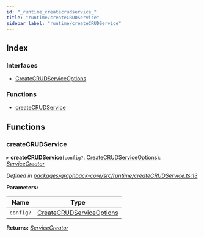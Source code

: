 ```yaml
---
id: "_runtime_createcrudservice_"
title: "runtime/createCRUDService"
sidebar_label: "runtime/createCRUDService"
---
```


## Index

### Interfaces

* [CreateCRUDServiceOptions](../interfaces/_runtime_createcrudservice_.createcrudserviceoptions.md)

### Functions

* [createCRUDService](_runtime_createcrudservice_.md#createcrudservice)

## Functions

###  createCRUDService

▸ **createCRUDService**(`config?`: [CreateCRUDServiceOptions](../interfaces/_runtime_createcrudservice_.createcrudserviceoptions.md)): *[ServiceCreator](_runtime_interfaces_.md#servicecreator)*

*Defined in [packages/graphback-core/src/runtime/createCRUDService.ts:13](https://github.com/aerogear/graphback/blob/b39280e7/packages/graphback-core/src/runtime/createCRUDService.ts#L13)*

**Parameters:**

Name | Type |
------ | ------ |
`config?` | [CreateCRUDServiceOptions](../interfaces/_runtime_createcrudservice_.createcrudserviceoptions.md) |

**Returns:** *[ServiceCreator](_runtime_interfaces_.md#servicecreator)*
